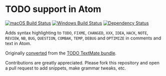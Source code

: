 # TODO support in Atom
[![macOS Build Status](https://travis-ci.org/atom/language-todo.svg?branch=master)](https://travis-ci.org/atom/language-todo)
[![Windows Build Status](https://ci.appveyor.com/api/projects/status/gcgb9m7h146lv6qp/branch/master?svg=true)](https://ci.appveyor.com/project/Atom/language-todo/branch/master)
[![Dependency Status](https://david-dm.org/atom/language-todo.svg)](https://david-dm.org/atom/language-todo)

Adds syntax highlighting to `TODO`, `FIXME`, `CHANGED`, `XXX`, `IDEA`, `HACK`, `NOTE`, `REVIEW`, `NB`, `BUG`, `QUESTION`, `COMBAK`, `TEMP`, `DEBUG` and `OPTIMIZE` in comments
and text in Atom.

Originally [converted](http://flight-manual.atom.io/hacking-atom/sections/converting-from-textmate) from the [TODO TextMate bundle](https://github.com/textmate/todo.tmbundle).

Contributions are greatly appreciated. Please fork this repository and open a pull request to add snippets, make grammar tweaks, etc.
